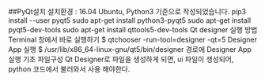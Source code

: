 ##PyQt설치
설치환경 : 16.04 Ubuntu, Python3 기준으로 작성되었습니다.
pip3 install --user pyqt5
sudo apt-get install python3-pyqt5
sudo apt-get install pyqt5-dev-tools sudo apt-get install qttools5-dev-tools
Qt designer 실행 방법
Terminal 창에서 바로 실행하기
$ qtchooser -run-tool=designer -qt=5
Designer App 실행
$ /usr/lib/x86_64-linux-gnu/qt5/bin/designer 경로에 Designer App 실행
기초 파일구성
Qt Designer로 파일을 생성하게 되면, ui 파일이 생성되어, python 코드에서 불러와서 사용 해야한다.
